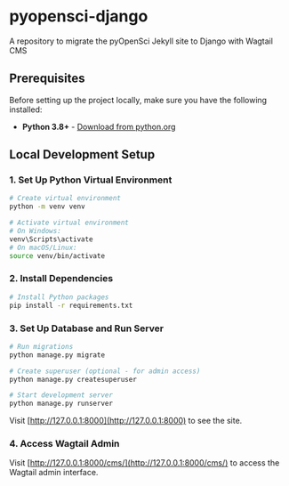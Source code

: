 # pyopensci-django
A repository to migrate the pyOpenSci Jekyll site to Django with Wagtail CMS

## Prerequisites

Before setting up the project locally, make sure you have the following installed:

- **Python 3.8+** - [Download from python.org](https://www.python.org/downloads/)

## Local Development Setup

### 1. Set Up Python Virtual Environment

```bash
# Create virtual environment
python -m venv venv

# Activate virtual environment
# On Windows:
venv\Scripts\activate
# On macOS/Linux:
source venv/bin/activate
```

### 2. Install Dependencies

```bash
# Install Python packages
pip install -r requirements.txt
```

### 3. Set Up Database and Run Server

```bash
# Run migrations
python manage.py migrate

# Create superuser (optional - for admin access)
python manage.py createsuperuser

# Start development server
python manage.py runserver
```

Visit [http://127.0.0.1:8000](http://127.0.0.1:8000) to see the site.

### 4. Access Wagtail Admin

Visit [http://127.0.0.1:8000/cms/](http://127.0.0.1:8000/cms/) to access the Wagtail admin interface.

